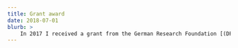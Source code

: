 ```yaml
---
title: Grant award
date: 2018-07-01
blurb: >
	In 2017 I received a grant from the German Research Foundation [(DFG)](http://www.dfg.de/en/) to study how Spanish and English native speakers process gender and number agreement in German. I am using this research as a test case to address two important questions: *Are some languages more difficult to understand and potentially learn than others? And can this difficulty lie in how a speaker's native language shapes their processing mechanisms?* This work is being conducted at the University of Potsdam in collaboration with [Kate Stone](https://stonekate.github.io/) and [Shravan Vasishth](https://vasishth.github.io/).
---
```

